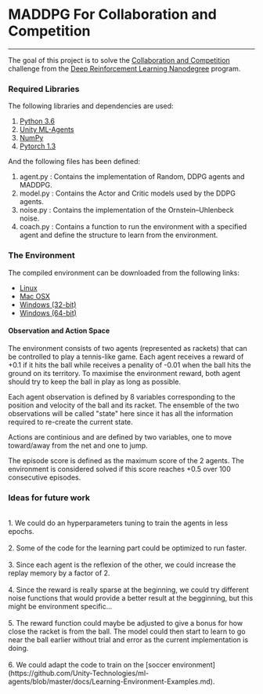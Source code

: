 # MADDPG For Collaboration and Competition

---

The goal of this project is to solve the [Collaboration and Competition](https://github.com/udacity/deep-reinforcement-learning/tree/master/p3_collab-compet) challenge from the [Deep Reinforcement Learning Nanodegree](https://www.udacity.com/course/deep-reinforcement-learning-nanodegree--nd893) program.

### Required Libraries

The following libraries and dependencies are used:

1. [Python 3.6](https://www.python.org/downloads/)
2. [Unity ML-Agents](https://github.com/Unity-Technologies/ml-agents/blob/master/docs/Installation.md)
3. [NumPy](http://www.numpy.org/)
4. [Pytorch 1.3](https://pytorch.org/)

And the following files has been defined:

1. agent.py : Contains the implementation of Random, DDPG agents and MADDPG.
2. model.py : Contains the Actor and Critic models used by the DDPG agents.
3. noise.py : Contains the implementation of the Ornstein–Uhlenbeck noise.
3. coach.py : Contains a function to run the environment with a specified agent and define the structure to learn from the environment.

### The Environment

The compiled environment can be downloaded from the following links:

- [Linux](https://s3-us-west-1.amazonaws.com/udacity-drlnd/P3/Tennis/Tennis_Linux.zip)
- [Mac OSX](https://s3-us-west-1.amazonaws.com/udacity-drlnd/P3/Tennis/Tennis.app.zip)
- [Windows (32-bit)](https://s3-us-west-1.amazonaws.com/udacity-drlnd/P3/Tennis/Tennis_Windows_x86.zip)
- [Windows (64-bit)](https://s3-us-west-1.amazonaws.com/udacity-drlnd/P3/Tennis/Tennis_Windows_x86_64.zip)

#### Observation and Action Space

The environment consists of two agents (represented as rackets) that can be controlled to play a tennis-like game. Each agent receives a reward of +0.1 if it hits the ball while receives a penality of -0.01 when the ball hits the ground on its territory. To maximise the environment reward, both agent should try to keep the ball in play as long as possible.

Each agent observation is defined by 8 variables corresponding to the position and velocity of the ball and its racket. The ensemble of the two observations will be called "state" here since it has all the information required to re-create the current state.

Actions are continious and are defined by two variables, one to move toward/away from the net and one to jump.

The episode score is defined as the maximum score of the 2 agents. The environment is considered solved if this score reaches +0.5 over 100 consecutive episodes.

### Ideas for future work
<br>
1. We could do an hyperparameters tuning to train the agents in less epochs.
<br><br>
2. Some of the code for the learning part could be optimized to run faster.
<br><br>
3. Since each agent is the reflexion of the other, we could increase the replay memory by a factor of 2.
<br><br>
4. Since the reward is really sparse at the beginning, we could try different noise functions that would provide a better result at the begginning, but this might be environment specific...
<br><br>
5. The reward function could maybe be adjusted to give a bonus for how close the racket is from the ball. The model could then start to learn to go near the ball earlier without trial and error as the current implementation is doing.
<br><br>
6. We could adapt the code to train on the [soccer environment](https://github.com/Unity-Technologies/ml-agents/blob/master/docs/Learning-Environment-Examples.md).
